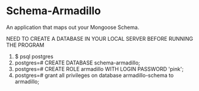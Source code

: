 # Schema-Armadillo

An application that maps out your Mongoose Schema.

NEED TO CREATE A DATABASE IN YOUR LOCAL SERVER BEFORE RUNNING THE PROGRAM

1. \$ psql postgres
2. postgres=# CREATE DATABASE schema-armadillo;
3. postgres=# CREATE ROLE armadillo WITH LOGIN PASSWORD 'pink';
4. postgres=# grant all privileges on database armadillo-schema to armadillo;
